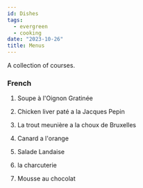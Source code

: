 ```yaml
---
id: Dishes
tags:
  - evergreen
  - cooking
date: "2023-10-26"
title: Menus
---
```

A collection of courses.

### French

1. Soupe à l'Oignon Gratinée

2. Chicken liver paté a la Jacques Pepin

3. La trout meunière a la choux de Bruxelles

4. Canard a l'orange

5. Salade Landaise

6. la charcuterie

7. Mousse au chocolat
